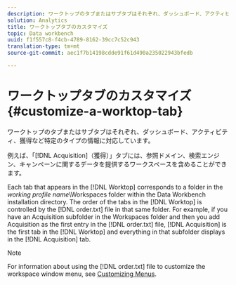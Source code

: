 ```yaml
---
description: ワークトップのタブまたはサブタブはそれぞれ、ダッシュボード、アクティビティ、獲得など特定のタイプの情報に対応しています。
solution: Analytics
title: ワークトップタブのカスタマイズ
topic: Data workbench
uuid: f1f557c8-f4cb-4789-8162-39cc7c52c943
translation-type: tm+mt
source-git-commit: aec1f7b14198cdde91f61d490a235022943bfedb

---
```



# ワークトップタブのカスタマイズ{#customize-a-worktop-tab}

ワークトップのタブまたはサブタブはそれぞれ、ダッシュボード、アクティビティ、獲得など特定のタイプの情報に対応しています。

例えば、「[!DNL Acquisition]（獲得）」タブには、参照ドメイン、検索エンジン、キャンペーンに関するデータを提供するワークスペースを含めることができます。

Each tab that appears in the [!DNL Worktop] corresponds to a folder in the *working profile name*\Workspaces folder within the Data Workbench installation directory. The order of the tabs in the [!DNL Worktop] is controlled by the [!DNL order.txt] file in that same folder. For example, if you have an Acquisition subfolder in the Workspaces folder and then you add Acquisition as the first entry in the [!DNL order.txt] file, [!DNL Acquisition] is the first tab in the [!DNL Worktop] and everything in that subfolder displays in the [!DNL Acquisition] tab.

>[!NOTE]
>
>For information about using the [!DNL order.txt] file to customize the workspace window menu, see [Customizing Menus](../../../../home/c-get-started/c-intf-anlys-ftrs/c-ctm-menus/c-ctm-menus.md#concept-93d4c09cb7f34cd293b7b64fba1cf894).

